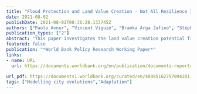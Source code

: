 ```yaml
---
title: "Flood Protection and Land Value Creation - Not All Resilience Investments Are Created Equal"
date: 2021-08-02
publishDate: 2021-08-02T08:36:28.133745Z
authors: ["Paolo Avner", "Vincent Viguié", "Bramka Arga Jafino", "Stéphane Hallegatte"]
publication_types: ["2"]
abstract: "This paper investigates the land value creation potential from flood mitigation investments in a theoretical and applied setting, using the urban area of Buenos Aires as a case study. It contributes to the literature on the wider economic benefits of government interventions and the dividends of resilience investments. Using a simple urban economics framework that represents land and housing markets, it finds that not all flood mitigation interventions display the same potential for land value creation: where land is more valuable (city centers for example), the benefits of resilience are higher. The paper also provides ranges for land value creation potential from the flood mitigation works in Buenos Aires under various model specifications. Although the estimates vary largely depending on model parameters and specifications, in many cases the land value creation would be sufficient to justify the investments. This result is robust even in the closed city configuration with conservative flood damage estimates, providing that the parameters remain reasonably close to the values obtained from the calibration. Finally, acknowledging that fully calibrating and running an urban simulation model is data greedy and time intensive— even a simple model as proposed here— this research also proposes reduced form expressions that can provide approximations for land value creation from flood mitigation investments and can be used in operational contexts."
featured: false
publication: "*World Bank Policy Research Working Paper*"
links:
- name: URL
  url: https://documents.worldbank.org/en/publication/documents-reports/documentdetail/489851627570942811/flood-protection-and-land-value-creation-not-all-resilience-investments-are-created-equal
  
url_pdf: https://documents1.worldbank.org/curated/en/489851627570942811/pdf/Flood-Protection-and-Land-Value-Creation-Not-All-Resilience-Investments-Are-Created-Equal.pdf
tags: ["Modelling city evolutions","Adaptation"]
---
```


